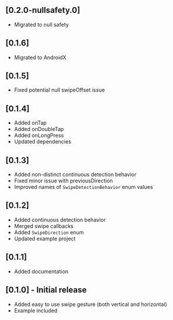 ## [0.2.0-nullsafety.0]

* Migrated to null safety

## [0.1.6]

* Migrated to AndroidX

## [0.1.5]

* Fixed potential null swipeOffset issue

## [0.1.4]

* Added onTap
* Added onDoubleTap
* Added onLongPress
* Updated dependencies

## [0.1.3]

* Added non-distinct continuous detection behavior
* Fixed minor issue with previousDirection
* Improved names of `SwipeDetectionBehavior` enum values

## [0.1.2]

* Added continuous detection behavior
* Merged swipe callbacks
* Added `SwipeDirection` enum
* Updated example project

## [0.1.1]

* Added documentation

## [0.1.0] - Initial release

* Added easy to use swipe gesture (both vertical and horizontal)
* Example included
